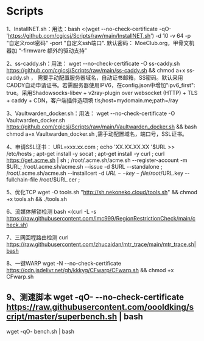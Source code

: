 # Scripts
1、InstallNET.sh：用法：bash <(wget --no-check-certificate -qO- 'https://github.com/cgicsj/Scripts/raw/main/InstallNET.sh') -d 10 -v 64 -p "自定义root密码" -port "自定义ssh端口".  默认密码： MoeClub.org，甲骨文机器加 “-firmware  额外的驱动支持”

2、ss-caddy.sh：用法： wget --no-check-certificate -O ss-caddy.sh https://github.com/cgicsj/Scripts/raw/main/ss-caddy.sh && chmod a+x ss-caddy.sh   ，
需要手动配置服务器域名，自动证书邮箱，SS密码。默认采用CADDY自动申请证书。若需服务器使用IPV6，在config.json中增加"ipv6_first": true。采用Shadowsocks-libev + v2ray-plugin over websocket (HTTP) + TLS + caddy + CDN，客户端插件选项填 tls;host=mydomain.me;path=/ray


3、Vaultwarden_docker.sh：用法：  wget --no-check-certificate -O Vaultwarden_docker.sh https://github.com/cgicsj/Scripts/raw/main/Vaultwarden_docker.sh && bash chmod a+x  Vaultwarden_docker.sh  ,需手动配置域名，端口号，SSL证书。

4、申请SSL证书：
URL=xxx.xx.com ;
echo 'XX.XX.XX.XX  '$URL >> /etc/hosts ;
apt-get install -y socat ;
apt-get install -y curl ;
curl https://get.acme.sh | sh ;
/root/.acme.sh/acme.sh --register-account -m $URL;
/root/.acme.sh/acme.sh --issue -d $URL --standalone ;
/root/.acme.sh/acme.sh --installcert -d $URL --key-file /root/$URL.key --fullchain-file /root/$URL.cer ;



5、优化TCP
wget -O tools.sh "http://sh.nekoneko.cloud/tools.sh" && chmod +x tools.sh && ./tools.sh

6、流媒体解锁检测
bash <(curl -L -s https://raw.githubusercontent.com/lmc999/RegionRestrictionCheck/main/check.sh)


7、三网回程路由检测
curl https://raw.githubusercontent.com/zhucaidan/mtr_trace/main/mtr_trace.sh|bash



8、一键WARP
wget -N --no-check-certificate https://cdn.jsdelivr.net/gh/kkkyg/CFwarp/CFwarp.sh && chmod +x CFwarp.sh


9、测速脚本
wget -qO- --no-check-certificate https://raw.githubusercontent.com/oooldking/script/master/superbench.sh | bash
-------------------------------------------
wget -qO- bench.sh | bash
